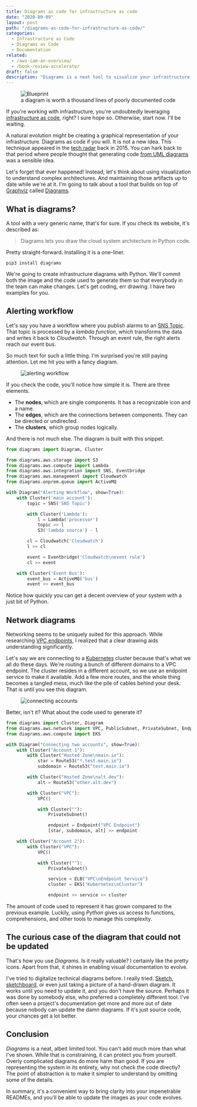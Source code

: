 ```yaml
---
title: Diagrams as code for infrastructure as code
date: "2020-09-09"
layout: post
path: "/diagrams-as-code-for-infrastructure-as-code/"
categories:
  - Infrastructure as Code
  - Diagrams as Code
  - Documentation
related:
  - /aws-iam-an-overview/
  - /book-review-accelerate/
draft: false
description: "Diagrams is a neat tool to visualize your infrastructure using code. Using code allows easy modification and is version control friendly"
---
```


<figure class="figure figure--left">
  <img src="./images/blueprint.jpg" alt="Blueprint" />
  <figcaption class="figure__caption">
  a diagram is worth a thousand lines of poorly documented code
  </figcaption>
</figure>

If you're working with infrastructure, you're undoubtedly leveraging [infrastructure as code](https://searchitoperations.techtarget.com/definition/Infrastructure-as-Code-IAC), right? I sure hope so. Otherwise, start now. I'll be waiting.

A natural evolution might be creating a graphical representation of your infrastructure. Diagrams as code if you will. It is not a new idea. This technique appeared in the [tech radar](https://www.thoughtworks.com/radar/techniques/generated-infrastructure-diagrams) back in 2015. You can hark back to that period where people thought that generating code [from UML diagrams](https://softwareengineering.stackexchange.com/questions/124996/is-code-commonly-generated-from-uml) was a sensible idea.

Let's forget that ever happened! Instead, let's think about using visualization to understand complex architectures. And maintaining those artifacts up to date while we're at it. I'm going to talk about a tool that builds on top of [Graphviz](https://www.graphviz.org/) called [Diagrams](https://diagrams.mingrammer.com/).

## What is diagrams?

A tool with a very generic name, that's for sure. If you check its website, it's described as:

> Diagrams lets you draw the cloud system architecture in Python code.

Pretty straight-forward. Installing it is a one-liner.

<!-- installation -->
```shell
pip3 install diagrams
```

We're going to create infrastructure diagrams with Python. We'll commit both the image and the code used to generate them so that everybody in the team can make changes. Let's get coding, err drawing. I have two examples for you.

## Alerting workflow

Let's say you have a workflow where you publish alarms to an [SNS Topic](https://aws.amazon.com/sns/). That topic is processed by a _lambda function_, which transforms the data and writes it back to _Cloudwatch_. Through an event rule, the right alerts reach our event bus.

So much text for such a little thing. I'm surprised you're still paying attention. Let me hit you with a fancy diagram.

<figure class="figure">
  <img src="./images/alerting_workflow.png" alt="alerting workflow" />
</figure>

If you check the code, you'll notice how simple it is. There are three elements. 

- The **nodes**, which are single components. It has a recognizable icon and a name.
- The **edges**, which are the connections between components. They can be directed or undirected.
- The **clusters**, which group nodes logically.

And there is not much else. The diagram is built with this snippet.

<!-- alerting-workflow -->
```python
from diagrams import Diagram, Cluster

from diagrams.aws.storage import S3
from diagrams.aws.compute import Lambda
from diagrams.aws.integration import SNS, Eventbridge
from diagrams.aws.management import Cloudwatch
from diagrams.onprem.queue import ActiveMQ

with Diagram("Alerting Workflow", show=True):
    with Cluster('main account'):
        topic = SNS('SNS Topic')

        with Cluster('Lambda'):
            l = Lambda('processor')
            topic >> l
            S3('lambda source') - l

        cl = Cloudwatch('Cloudwatch')
        l >> cl

        event = Eventbridge('Cloudwatch\nevent rule')
        cl >> event

    with Cluster('Event Bus'):
        event_bus = ActiveMQ('bus')
        event >> event_bus
```

Notice how quickly you can get a decent overview of your system with a just bit of Python.

## Network diagrams

Networking seems to be uniquely suited for this approach. While researching [VPC endpoints](../understanding-vpc-endpoints/), I realized that a clear drawing aids understanding significantly.

Let's say we are connecting to a [Kubernetes](https://kubernetes.io/) cluster because that's what we all do these days. We're routing a bunch of different domains to a VPC endpoint. The cluster resides in a different account, so we use an endpoint service to make it available. Add a few more routes, and the whole thing becomes a tangled mess, much like the pile of cables behind your desk. That is until you see this diagram.

<figure class="figure">
  <img src="./images/connecting_two_accounts.png" alt="connecting accounts" />
</figure>

Better, isn't it? What about the code used to generate it?

<!-- connecting-accounts -->
```python
from diagrams import Cluster, Diagram
from diagrams.aws.network import VPC, PublicSubnet, PrivateSubnet, Endpoint, ELB, Route53
from diagrams.aws.compute import EKS

with Diagram("Connecting two accounts", show=True):
    with Cluster("Account 1"):
        with Cluster("Hosted Zone\nmain.io"):
            star = Route53("*.test.main.io")
            subdomain = Route53("test.main.io")

        with Cluster("Hosted Zone\nalt.dev"):
            alt = Route53("other.alt.dev")

        with Cluster("VPC"):
            VPC()

            with Cluster(""):
                PrivateSubnet()

                endpoint = Endpoint("VPC Endpoint")
                [star, subdomain, alt] >> endpoint

    with Cluster("Account 2"):
        with Cluster("VPC"):
            VPC()

            with Cluster(""):
                PrivateSubnet()

                service = ELB("VPC\nEndpoint Service")
                cluster = EKS("Kubernetes\nCluster")

                endpoint >> service >> cluster
```

The amount of code used to represent it has grown compared to the previous example. Luckily, using _Python_ gives us access to functions, comprehensions, and other tools to manage this complexity.

## The curious case of the diagram that could not be updated

That's how you use _Diagrams_. Is it really valuable? I certainly like the pretty icons. Apart from that, it shines in enabling visual documentation to evolve.

I've tried to digitalize technical diagrams before. I really tried. [Sketch](https://www.sketch.com/), [sketchboard](https://sketchboard.io/), or even just taking a picture of a hand-drawn diagram. It works until you need to update it, and you don't have the source. Perhaps it was done by somebody else, who preferred a completely different tool. I've often seen a project's documentation get more and more out of date because nobody can update the damn diagrams. If it's just source code, your chances get a lot better.

## Conclusion

_Diagrams_ is a neat, albeit limited tool. You can't add much more than what I've shown. While that is constraining, it can protect you from yourself. Overly complicated diagrams do more harm than good. If you are representing the system in its entirety, why not check the code directly? The point of abstraction is to make it simpler to understand by omitting some of the details.

In summary, it's a convenient way to bring clarity into your impenetrable READMEs, and you'll be able to update the images as your code evolves.
